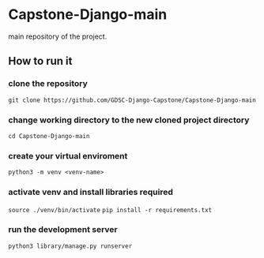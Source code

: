 # Capstone-Django-main
main repository of the project.
## How to run it
### clone the repository
`git clone https://github.com/GDSC-Django-Capstone/Capstone-Django-main`
### change working directory to the new cloned project directory
`cd Capstone-Django-main`
### create your virtual enviroment
`python3 -m venv <venv-name>`
### activate venv and install libraries required
`source ./venv/bin/activate`
`pip install -r requirements.txt`
### run the development server
`python3 library/manage.py runserver`

